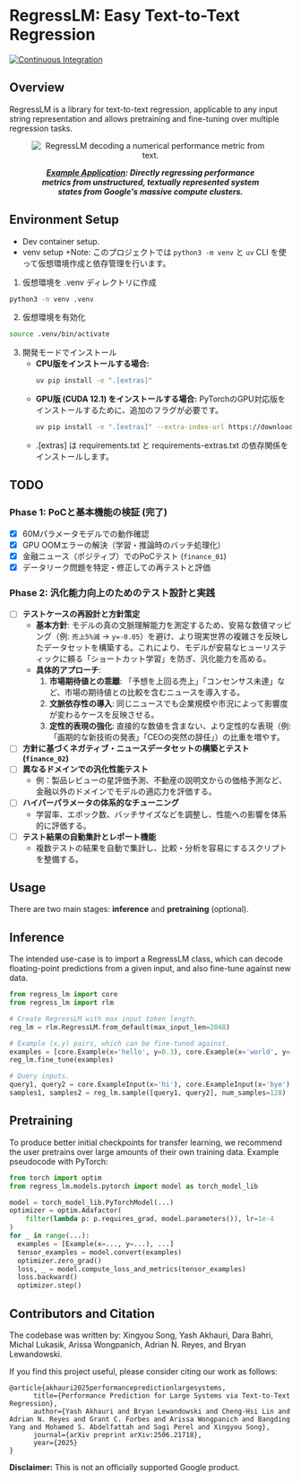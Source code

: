 # RegressLM: Easy Text-to-Text Regression
[![Continuous Integration](https://github.com/google-deepmind/regress-lm/actions/workflows/core_test.yml/badge.svg)](https://github.com/google-deepmind/regress-lm/actions?query=branch%3Amain)

## Overview
RegressLM is a library for text-to-text regression, applicable to any input
string representation and allows pretraining and fine-tuning over multiple
regression tasks.

<figure>
<p align="center" width=65%>
<img src="https://raw.githubusercontent.com/akhauriyash/figures_placeholder/refs/heads/main/teaser_rlm_compressed.gif" alt="RegressLM decoding a numerical performance metric from text."/>
  <br>
  <figcaption style="text-align: center;"><em><b><a href="https://arxiv.org/abs/2506.21718">Example Application</a>: Directly regressing performance metrics from unstructured, textually represented system states from Google's massive compute clusters.</b></em></figcaption>
</p>
</figure>

## Environment Setup
- Dev container setup.
- venv setup
+Note: このプロジェクトでは `python3 -m venv` と `uv` CLI を使って仮想環境作成と依存管理を行います。
1. 仮想環境を .venv ディレクトリに作成
```sh
python3 -m venv .venv
```
2. 仮想環境を有効化
```sh
source .venv/bin/activate
```
3. 開発モードでインストール
   - **CPU版をインストールする場合:**
     ```sh
     uv pip install -e ".[extras]"
     ```
   - **GPU版 (CUDA 12.1) をインストールする場合:**
     PyTorchのGPU対応版をインストールするために、追加のフラグが必要です。
     ```sh
     uv pip install -e ".[extras]" --extra-index-url https://download.pytorch.org/whl/cu121
     ```
   - .[extras] は requirements.txt と requirements-extras.txt の依存関係をインストールします。

## TODO

### Phase 1: PoCと基本機能の検証 (完了)
- [x] 60Mパラメータモデルでの動作確認
- [x] GPU OOMエラーの解決（学習・推論時のバッチ処理化）
- [x] 金融ニュース（ポジティブ）でのPoCテスト (`finance_01`)
- [x] データリーク問題を特定・修正しての再テストと評価

### Phase 2: 汎化能力向上のためのテスト設計と実践
- [ ] **テストケースの再設計と方針策定**
    - **基本方針**: モデルの真の文脈理解能力を測定するため、安易な数値マッピング（例: `売上5%減` -> `y=-0.05`）を避け、より現実世界の複雑さを反映したデータセットを構築する。これにより、モデルが安易なヒューリスティックに頼る「ショートカット学習」を防ぎ、汎化能力を高める。
    - **具体的アプローチ**:
        1.  **市場期待値との乖離**: 「予想を上回る売上」「コンセンサス未達」など、市場の期待値との比較を含むニュースを導入する。
        2.  **文脈依存性の導入**: 同じニュースでも企業規模や市況によって影響度が変わるケースを反映させる。
        3.  **定性的表現の強化**: 直接的な数値を含まない、より定性的な表現（例: 「画期的な新技術の発表」「CEOの突然の辞任」）の比重を増やす。
- [ ] **方針に基づくネガティブ・ニュースデータセットの構築とテスト (`finance_02`)**
- [ ] **異なるドメインでの汎化性能テスト**
    - 例：製品レビューの星評価予測、不動産の説明文からの価格予測など、金融以外のドメインでモデルの適応力を評価する。
- [ ] **ハイパーパラメータの体系的なチューニング**
    - 学習率、エポック数、バッチサイズなどを調整し、性能への影響を体系的に評価する。
- [ ] **テスト結果の自動集計とレポート機能**
    - 複数テストの結果を自動で集計し、比較・分析を容易にするスクリプトを整備する。


## Usage
There are two main stages: **inference** and **pretraining** (optional).

## Inference
The intended use-case is to import a RegressLM class, which can decode
floating-point predictions from a given input, and also fine-tune against new
data.

```python
from regress_lm import core
from regress_lm import rlm

# Create RegressLM with max input token length.
reg_lm = rlm.RegressLM.from_default(max_input_len=2048)

# Example (x,y) pairs, which can be fine-tuned against.
examples = [core.Example(x='hello', y=0.3), core.Example(x='world', y=-0.3)]
reg_lm.fine_tune(examples)

# Query inputs.
query1, query2 = core.ExampleInput(x='hi'), core.ExampleInput(x='bye')
samples1, samples2 = reg_lm.sample([query1, query2], num_samples=128)
```

## Pretraining
To produce better initial checkpoints for transfer learning, we recommend
the user pretrains over large amounts of their own training data. Example
pseudocode with PyTorch:

```python
from torch import optim
from regress_lm.models.pytorch import model as torch_model_lib

model = torch_model_lib.PyTorchModel(...)
optimizer = optim.Adafactor(
    filter(lambda p: p.requires_grad, model.parameters()), lr=1e-4
)
for _ in range(...):
  examples = [Example(x=..., y=...), ...]
  tensor_examples = model.convert(examples)
  optimizer.zero_grad()
  loss, _ = model.compute_loss_and_metrics(tensor_examples)
  loss.backward()
  optimizer.step()
```

## Contributors and Citation

The codebase was written by: Xingyou Song, Yash Akhauri, Dara Bahri, Michal
Lukasik, Arissa Wongpanich, Adrian N. Reyes, and Bryan Lewandowski.

If you find this project useful, please consider citing our work as follows:

```
@article{akhauri2025performancepredictionlargesystems,
      title={Performance Prediction for Large Systems via Text-to-Text Regression},
      author={Yash Akhauri and Bryan Lewandowski and Cheng-Hsi Lin and Adrian N. Reyes and Grant C. Forbes and Arissa Wongpanich and Bangding Yang and Mohamed S. Abdelfattah and Sagi Perel and Xingyou Song},
      journal={arXiv preprint arXiv:2506.21718},
      year={2025}
}
```

**Disclaimer:** This is not an officially supported Google product.